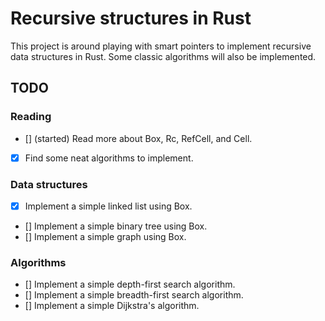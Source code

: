 # Recursive structures in Rust

This project is around playing with smart pointers to implement recursive data structures in Rust. Some classic algorithms will also be implemented.

## TODO

### Reading

- [] (started) Read more about Box, Rc, RefCell, and Cell.
- [x] Find some neat algorithms to implement.

### Data structures
- [x] Implement a simple linked list using Box.
- [] Implement a simple binary tree using Box.
- [] Implement a simple graph using Box.

### Algorithms

- [] Implement a simple depth-first search algorithm.
- [] Implement a simple breadth-first search algorithm.
- [] Implement a simple Dijkstra's algorithm.
